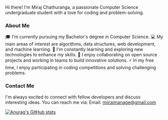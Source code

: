 Hi there! I'm Miraj Chathuranga, a passionate Computer Science undergraduate student with a love for coding and problem-solving.

### About Me
🎓 I'm currently pursuing my Bachelor's degree in Computer Science.
💻 My main areas of interest are algorithms, data structures, web development, and machine learning.
🌱 I'm constantly learning and exploring new technologies to enhance my skills.
👯 I enjoy collaborating on open source projects and working in teams to build innovative solutions.
⚡ In my free time, I enjoy participating in coding competitions and solving challenging problems.

### Contact Me
I'm always excited to connect with fellow developers and discuss interesting ideas. You can reach me via:
Email: miirajmanage@gmail.com

[![Anurag's GitHub stats](https://github-readme-stats.vercel.app/api?username=MirajChathuranga)](https://github.com/anuraghazra/github-readme-stats)
